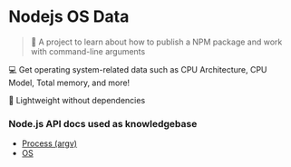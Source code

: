 # Nodejs OS Data

> 🌱 A project to learn about how to publish a NPM package and work with command-line arguments

💻 Get operating system-related data such as CPU Architecture, CPU Model, Total memory, and more!

🍃 Lightweight without dependencies

### Node.js API docs used as knowledgebase
- [Process (argv)](https://nodejs.org/docs/latest/api/process.html#processargv)
- [OS](https://nodejs.org/api/os.html#os)
